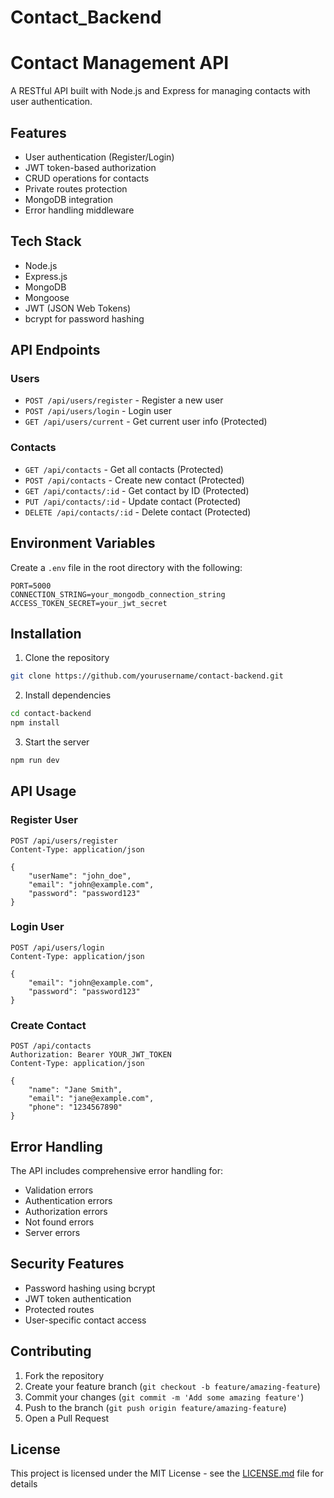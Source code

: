 # Contact_Backend
# Contact Management API

A RESTful API built with Node.js and Express for managing contacts with user authentication.

## Features

- User authentication (Register/Login)
- JWT token-based authorization
- CRUD operations for contacts
- Private routes protection
- MongoDB integration
- Error handling middleware

## Tech Stack

- Node.js
- Express.js
- MongoDB
- Mongoose
- JWT (JSON Web Tokens)
- bcrypt for password hashing

## API Endpoints

### Users
- `POST /api/users/register` - Register a new user
- `POST /api/users/login` - Login user
- `GET /api/users/current` - Get current user info (Protected)

### Contacts
- `GET /api/contacts` - Get all contacts (Protected)
- `POST /api/contacts` - Create new contact (Protected)
- `GET /api/contacts/:id` - Get contact by ID (Protected)
- `PUT /api/contacts/:id` - Update contact (Protected)
- `DELETE /api/contacts/:id` - Delete contact (Protected)

## Environment Variables

Create a `.env` file in the root directory with the following:

```env
PORT=5000
CONNECTION_STRING=your_mongodb_connection_string
ACCESS_TOKEN_SECRET=your_jwt_secret
```

## Installation

1. Clone the repository
```bash
git clone https://github.com/yourusername/contact-backend.git
```

2. Install dependencies
```bash
cd contact-backend
npm install
```

3. Start the server
```bash
npm run dev
```

## API Usage

### Register User
```http
POST /api/users/register
Content-Type: application/json

{
    "userName": "john_doe",
    "email": "john@example.com",
    "password": "password123"
}
```

### Login User
```http
POST /api/users/login
Content-Type: application/json

{
    "email": "john@example.com",
    "password": "password123"
}
```

### Create Contact
```http
POST /api/contacts
Authorization: Bearer YOUR_JWT_TOKEN
Content-Type: application/json

{
    "name": "Jane Smith",
    "email": "jane@example.com",
    "phone": "1234567890"
}
```

## Error Handling

The API includes comprehensive error handling for:
- Validation errors
- Authentication errors
- Authorization errors
- Not found errors
- Server errors

## Security Features

- Password hashing using bcrypt
- JWT token authentication
- Protected routes
- User-specific contact access

## Contributing

1. Fork the repository
2. Create your feature branch (`git checkout -b feature/amazing-feature`)
3. Commit your changes (`git commit -m 'Add some amazing feature'`)
4. Push to the branch (`git push origin feature/amazing-feature`)
5. Open a Pull Request

## License

This project is licensed under the MIT License - see the [LICENSE.md](LICENSE.md) file for details
